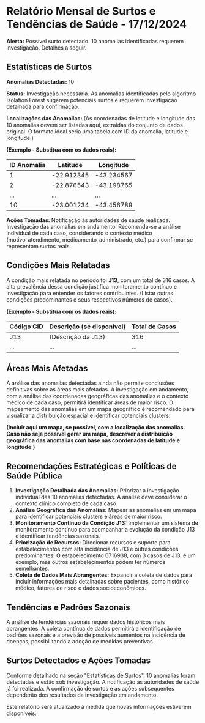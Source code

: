 # Relatório Mensal de Surtos e Tendências de Saúde - 17/12/2024

**Alerta:** Possível surto detectado. 10 anomalias identificadas requerem investigação. Detalhes a seguir.


## Estatísticas de Surtos

**Anomalias Detectadas:** 10

**Status:** Investigação necessária. As anomalias identificadas pelo algoritmo Isolation Forest sugerem potenciais surtos e requerem investigação detalhada para confirmação.

**Localizações das Anomalias:**  (As coordenadas de latitude e longitude das 10 anomalias devem ser listadas aqui, extraídas do conjunto de dados original.  O formato ideal seria uma tabela com ID da anomalia, latitude e longitude.)

**(Exemplo - Substitua com os dados reais):**

| ID Anomalia | Latitude    | Longitude   |
|-------------|-------------|-------------|
| 1          | -22.912345  | -43.234567  |
| 2          | -22.876543  | -43.198765  |
| ...        | ...         | ...         |
| 10         | -23.001234  | -43.456789  |


**Ações Tomadas:** Notificação às autoridades de saúde realizada. Investigação das anomalias em andamento.  Recomenda-se a análise individual de cada caso, considerando o contexto médico (motivo_atendimento, medicamento_administrado, etc.) para confirmar se representam surtos reais.


## Condições Mais Relatadas

A condição mais relatada no período foi **J13**, com um total de 316 casos.  A alta prevalência dessa condição justifica monitoramento contínuo e investigação para entender os fatores contribuintes.  (Listar outras condições predominantes e seus respectivos números de casos).

**(Exemplo - Substitua com os dados reais):**

| Código CID | Descrição (se disponível) | Total de Casos |
|------------|---------------------------|----------------|
| J13        | (Descrição da J13)        | 316             |
| ...        | ...                       | ...             |


## Áreas Mais Afetadas

A análise das anomalias detectadas ainda não permite conclusões definitivas sobre as áreas mais afetadas.  A investigação em andamento, com a análise das coordenadas geográficas das anomalias e o contexto médico de cada caso, permitirá identificar áreas de maior risco.  O mapeamento das anomalias em um mapa geográfico é recomendado para visualizar a distribuição espacial e identificar potenciais clusters.

**(Incluir aqui um mapa, se possível, com a localização das anomalias. Caso não seja possível gerar um mapa, descrever a distribuição geográfica das anomalias com base nas coordenadas de latitude e longitude.)**


## Recomendações Estratégicas e Políticas de Saúde Pública

1. **Investigação Detalhada das Anomalias:** Priorizar a investigação individual das 10 anomalias detectadas. A análise deve considerar o contexto clínico completo de cada caso.
2. **Análise Geográfica das Anomalias:** Mapear as anomalias em um mapa para identificar potenciais clusters e áreas de maior risco.
3. **Monitoramento Contínuo da Condição J13:** Implementar um sistema de monitoramento contínuo para acompanhar a evolução da condição J13 e identificar tendências sazonais.
4. **Priorização de Recursos:** Direcionar recursos e suporte para estabelecimentos com alta incidência de J13 e outras condições predominantes. O estabelecimento 6716938, com 3 casos de J13, é um exemplo, mas outros estabelecimentos podem ter números semelhantes.
5. **Coleta de Dados Mais Abrangentes:** Expandir a coleta de dados para incluir informações mais detalhadas sobre pacientes, como histórico médico, fatores de risco e dados socioeconômicos.

## Tendências e Padrões Sazonais

A análise de tendências sazonais requer dados históricos mais abrangentes.  A coleta contínua de dados permitirá a identificação de padrões sazonais e a previsão de possíveis aumentos na incidência de doenças, possibilitando a adoção de medidas preventivas.


## Surtos Detectados e Ações Tomadas

Conforme detalhado na seção "Estatísticas de Surtos", 10 anomalias foram detectadas e estão sob investigação.  A notificação às autoridades de saúde já foi realizada.  A confirmação de surtos e as ações subsequentes dependerão dos resultados da investigação em andamento.


Este relatório será atualizado à medida que novas informações estiverem disponíveis.